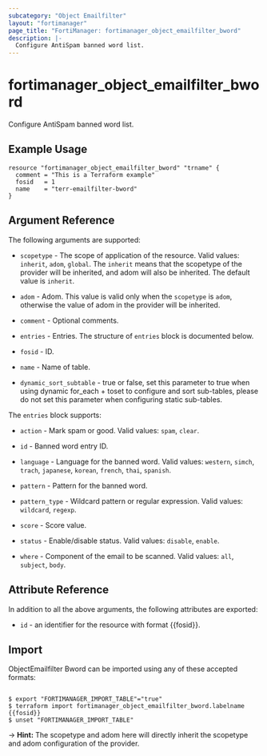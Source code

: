 ```yaml
---
subcategory: "Object Emailfilter"
layout: "fortimanager"
page_title: "FortiManager: fortimanager_object_emailfilter_bword"
description: |-
  Configure AntiSpam banned word list.
---
```


# fortimanager_object_emailfilter_bword
Configure AntiSpam banned word list.

## Example Usage

```hcl
resource "fortimanager_object_emailfilter_bword" "trname" {
  comment = "This is a Terraform example"
  fosid   = 1
  name    = "terr-emailfilter-bword"
}
```

## Argument Reference


The following arguments are supported:

* `scopetype` - The scope of application of the resource. Valid values: `inherit`, `adom`, `global`. The `inherit` means that the scopetype of the provider will be inherited, and adom will also be inherited. The default value is `inherit`.
* `adom` - Adom. This value is valid only when the `scopetype` is `adom`, otherwise the value of adom in the provider will be inherited.

* `comment` - Optional comments.
* `entries` - Entries. The structure of `entries` block is documented below.
* `fosid` - ID.
* `name` - Name of table.
* `dynamic_sort_subtable` - true or false, set this parameter to true when using dynamic for_each + toset to configure and sort sub-tables, please do not set this parameter when configuring static sub-tables.

The `entries` block supports:

* `action` - Mark spam or good. Valid values: `spam`, `clear`.

* `id` - Banned word entry ID.
* `language` - Language for the banned word. Valid values: `western`, `simch`, `trach`, `japanese`, `korean`, `french`, `thai`, `spanish`.

* `pattern` - Pattern for the banned word.
* `pattern_type` - Wildcard pattern or regular expression. Valid values: `wildcard`, `regexp`.

* `score` - Score value.
* `status` - Enable/disable status. Valid values: `disable`, `enable`.

* `where` - Component of the email to be scanned. Valid values: `all`, `subject`, `body`.



## Attribute Reference

In addition to all the above arguments, the following attributes are exported:
* `id` - an identifier for the resource with format {{fosid}}.

## Import

ObjectEmailfilter Bword can be imported using any of these accepted formats:
```

$ export "FORTIMANAGER_IMPORT_TABLE"="true"
$ terraform import fortimanager_object_emailfilter_bword.labelname {{fosid}}
$ unset "FORTIMANAGER_IMPORT_TABLE"
```
-> **Hint:** The scopetype and adom here will directly inherit the scopetype and adom configuration of the provider.

